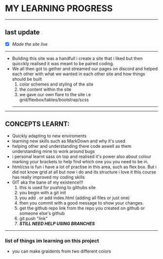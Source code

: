 # MY LEARNING PROGRESS  
  ---  
  ## last update
  - [x] *Made the site live*
  --- 
* Building this site was a handfull i create a site that i liked but then quicckly realised it was meant to be paired coding.
* We all then got to gether and streamed our pages on discord and helped each other with what we wanted in each other site and how things should be built
  1. color schemes and styling of the site 
  2. the content within the site
  3. we gave our own flare to the site i.e grid/flexbox/tables/bootstrap/scss
  ---
---
## CONCEPTS LEARNT:
* Quickly adapting to new enviroments 
* learning new skills such as MarkDown and why it's used
* helping other and understanding there code aswell as them understanding mine to work around bugs
* i personal learnt sass on top and realised it's power also about colour marking your brackets to help find which one you you need to be in.
* html/css is fun i have a lot of practise in this area, such as flex box. But i did not know grid at all but now i do and its structure i love it this course has really improved my coding skills
* GIT aka the bane of my existence!!!  
    1. this is used for pushing to githubs site
    2. you begin with a git init
    3. you add . or add index.html  (adding all files or just one)
    4. then you commit with a good message to show your changes.
    5. get the github repo link from the repo you created on github or someone else's github 
    6. git push "link" 
    7. **_STILL NEED HELP USING BRANCHES_** 
----
### list of things im learning on this project
* you can make graidents from two different colors